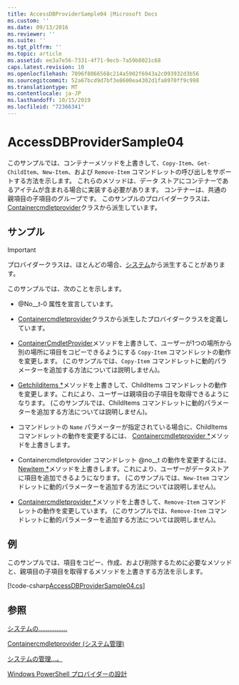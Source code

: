 ```yaml
---
title: AccessDBProviderSample04 |Microsoft Docs
ms.custom: ''
ms.date: 09/13/2016
ms.reviewer: ''
ms.suite: ''
ms.tgt_pltfrm: ''
ms.topic: article
ms.assetid: ee3a7e56-7331-4f71-9ecb-7a59b8021c68
caps.latest.revision: 10
ms.openlocfilehash: 7096f8066568c214a5902f6943a2c093932d3b56
ms.sourcegitcommit: 52a67bcd9d7bf3e8600ea4302d1fa8970ff9c998
ms.translationtype: MT
ms.contentlocale: ja-JP
ms.lasthandoff: 10/15/2019
ms.locfileid: "72366341"
---
```

# <a name="accessdbprovidersample04"></a>AccessDBProviderSample04

このサンプルでは、コンテナーメソッドを上書きして、`Copy-Item`、`Get-ChildItem`、`New-Item`、および `Remove-Item` コマンドレットの呼び出しをサポートする方法を示します。 これらのメソッドは、データ ストアにコンテナーであるアイテムが含まれる場合に実装する必要があります。 コンテナーは、共通の親項目の子項目のグループです。 このサンプルのプロバイダークラスは、 [Containercmdletprovider](/dotnet/api/System.Management.Automation.Provider.ContainerCmdletProvider)クラスから派生しています。

## <a name="demonstrates"></a>サンプル

> [!IMPORTANT]
> プロバイダークラスは、ほとんどの場合、[システム](/dotnet/api/System.Management.Automation.Provider.NavigationCmdletProvider)から派生することがあります。

このサンプルでは、次のことを示します。

- @No__t-0 属性を宣言しています。

- [Containercmdletprovider](/dotnet/api/System.Management.Automation.Provider.ContainerCmdletProvider)クラスから派生したプロバイダークラスを定義しています。

- [ContainerCmdletProvider](/dotnet/api/System.Management.Automation.Provider.ContainerCmdletProvider.CopyItem)メソッドを上書きして、ユーザーが1つの場所から別の場所に項目をコピーできるようにする `Copy-Item` コマンドレットの動作を変更します。 (このサンプルでは、`Copy-Item` コマンドレットに動的パラメーターを追加する方法については説明しません)。

- [Getchilditems *](/dotnet/api/System.Management.Automation.Provider.ContainerCmdletProvider.GetChildItems)メソッドを上書きして、ChildItems コマンドレットの動作を変更します。これにより、ユーザーは親項目の子項目を取得できるようになります。 (このサンプルでは、ChildItems コマンドレットに動的パラメーターを追加する方法については説明しません)。

- コマンドレットの `Name` パラメーターが指定されている場合に、ChildItems コマンドレットの動作を変更するには、 [Containercmdletprovider *](/dotnet/api/System.Management.Automation.Provider.ContainerCmdletProvider.GetChildNames)メソッドを上書きします。

- Containercmdletprovider コマンドレット @no__t の動作を変更するには、 [Newitem *](/dotnet/api/System.Management.Automation.Provider.ContainerCmdletProvider.NewItem)メソッドを上書きします。これにより、ユーザーがデータストアに項目を追加できるようになります。 (このサンプルでは、`New-Item` コマンドレットに動的パラメーターを追加する方法については説明しません)。

- [Containercmdletprovider *](/dotnet/api/System.Management.Automation.Provider.ContainerCmdletProvider.RemoveItem)メソッドを上書きして、`Remove-Item` コマンドレットの動作を変更しています。 (このサンプルでは、`Remove-Item` コマンドレットに動的パラメーターを追加する方法については説明しません)。

## <a name="example"></a>例

このサンプルでは、項目をコピー、作成、および削除するために必要なメソッドと、親項目の子項目を取得するメソッドを上書きする方法を示します。

[!code-csharp[AccessDBProviderSample04.cs](../../../../powershell-sdk-samples/SDK-2.0/csharp/AccessDBProviderSample06/AccessDBProviderSample06.cs#L11-L1635 "AccessDBProviderSample04.cs")]

## <a name="see-also"></a>参照

[システムの................](/dotnet/api/System.Management.Automation.Provider.ItemCmdletProvider)

[Containercmdletprovider (システム管理)](/dotnet/api/System.Management.Automation.Provider.ContainerCmdletProvider)

[システムの管理...。](/dotnet/api/System.Management.Automation.Provider.NavigationCmdletProvider)

[Windows PowerShell プロバイダーの設計](./provider-types.md)
